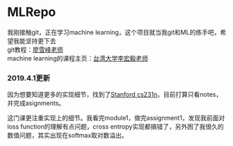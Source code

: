 # MLRepo

我刚接触git，正在学习machine learning，这个项目就当我git和ML的练手吧，希望我能坚持更下去  
git教程：[廖雪峰老师](https://www.liaoxuefeng.com/wiki/0013739516305929606dd18361248578c67b8067c8c017b000)  
machine learning的课程主页：[台湾大学李宏毅老师](http://speech.ee.ntu.edu.tw/~tlkagk/courses_ML17.html)

### 2019.4.1更新
因为想要知道更多的实现细节，找到了[Stanford cs231n](http://cs231n.stanford.edu)，目前打算只看notes，并完成asignments。

这门课更注重实现上的细节。我看完module1，做完assignment1，发现我前面对loss function的理解有点问题，cross entropy实现都搞错了，另外困了我很久的数值问题，其实出现在softmax取对数溢出。